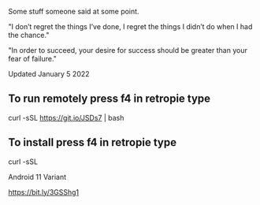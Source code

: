 Some stuff someone said at some point.

"I don’t regret the things I’ve done, I regret the things I didn’t do when I had the chance."

"In order to succeed, your desire for success should be greater than your fear of failure."

Updated January 5 2022

## To run remotely press f4 in retropie type 

curl -sSL https://git.io/JSDs7 | bash

## To install press f4 in retropie type 

curl -sSL 




Android 11 Variant 

https://bit.ly/3GSShg1



